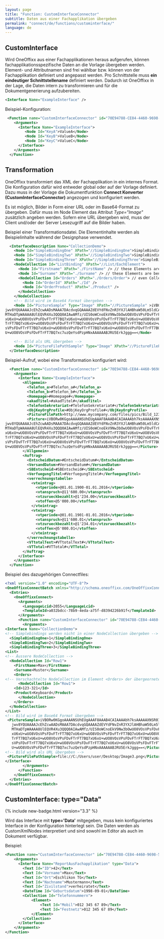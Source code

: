 ```yaml
---
layout: page
title: "Function: CustomInterfaceConnector"
subtitle: Daten aus einer Fachapplikation übergeben
permalink: "connect/de/functions/custominterface/"
language: de
---
```


## CustomInterface

Wird OneOffixx aus einer Fachapplikationen heraus aufgerufen, können fachapplikationsspezifische Daten an die Vorlage übergeben werden. Element- und Attributnamen sind frei wählbar bzw. können von der Fachapplikation definiert und angepasst werden. Pro Schnittstelle muss __ein eindeutiger Schnittstellename__ definiert werden. Dadurch ist OneOffixx in der Lage, die Daten intern zu transformieren und für die Dokumentgenerierung aufzubereiten.

```xml
<Interface Name="ExampleInterface" />
```
Beispiel-Konfiguration:

```xml
 <Function name="CustomInterfaceConnector" id="70E94788-CE84-4460-9698-5663878A295B">
    <Arguments>
      <Interface Name="ExampleInterface">
         <Node Id="KeyA">ValueA</Node>
         <Node Id="KeyB">ValueB</Node>
         <Node Id="KeyC">ValueC</Node>
      </Interface>
    </Arguments>
  </Function>
```

## Transformation
OneOffixx transformiert das XML der Fachapplikation in ein internes Format. Die Konfiguration dafür wird entweder global oder auf der Vorlage definiert. Dazu muss in der Vorlage die Dokumentfunktion __Connect Konverter (CustomInterfaceConnector)__  angezogen und konfiguriert werden. 

Es ist möglich, Bilder in Form einer URL oder im Base64-Format zu übergeben. Dafür muss im Node Element das Attribut _Type="Image"_ zusätzlich angeben werden. Sofern eine URL übergeben wird, muss der Client und/oder der Server Lesezugriff auf die Bilder haben.


Beispiel einer Transformationsdatei. Die Elementinhalte werden als Beispielinhalte während der Designphase verwendet.
```xml
  <InterfaceDescription Name="CollectionDemo">
    <Node Id="SimpleBindingOne" XPath="//SimpleBindingOne">SimpleBindingOneText</Node>
    <Node Id="SimpleBindingTwo" XPath="//SimpleBindingTwo">SimpleBindingTwoText</Node>
    <Node Id="SimpleBindingThree" XPath="//SimpleBindingThree">SimpleBindingThreeText</Node>
    <NodeCollection Id="ListBinding" XPath="//List/EachElement">
      <Node Id="Firstname" XPath="./FirstName" /> // these Elements are beneath <EachElement>
      <Node Id="Surname" XPath="./Surname" /> // these Elements are beneath <EachElement>
      <NodeCollection Id="Orders" XPath="./Orders/Order"> // even Collection in Collections are supported
        <Node Id="OrderId" XPath="./Id" />
        <Node Id="OrderProduct" XPath="./Product" />
      </NodeCollection>
    </NodeCollection>
    <!-- Bild wird im Base64 Format übergeben -->
    <Node Id="PictureSample" Type="Image" XPath="//PictureSample" >iVBORw0KGgoAAAANSUhEUgAAAF8AAAB4CAIAAAAbh7ksAAAAAXNSR0IArs4c6QAAAARnQU1BAACx
jwv8YQUAAAAJcEhZcwAADsMAAA7DAcdvqGQAAAAZdEVYdFNvZnR3YXJlAHBhaW50Lm5ldCA0LjAu
MTHaDTpWAAAA8UlEQVR4Xu3QQQ0AIAwAMfz/UIS0oWCnoEkV9Nw3bOwUO8VOsVPsFDvFTrFT7BQ7
xU6xU+wUO8VOsVPsFDvFTrFT7BQ7xU6xU+wUO8VOsVPsFDvFTrFT7BQ7xU6xU+wUO8VOsVPsFDvF
TrFT7BQ7xU6xU+wUO8VOsVPsFDvFTrFT7BQ7xU6xU+wUO8VOsVPsFDvFTrFT7BQ7xU6xU+wUO8VO
sVPsFDvFTrFT7BQ7xU6xU+wUO8VOsVPsFDvFTrFT7BQ7xU6xU+wUO8VOsVPsFDvFTrFT7BQ7xU6x
U+wUO8VOsVPsFDvFTrFT7BQ7xc7uzQeYsdPzpHNxAAAAAABJRU5ErkJggg==</Node>

    <!-- Bild als URL übergeben -->
    <Node Id="PictureFilePathSample" Type="Image" XPath="//PictureFilePathSample" /> <!-- The file path needs file:// as a prefix -->
  </InterfaceDescription>
```
Beispiel-Aufruf, wobei eine Transformation konfiguriert wird:

```xml
  <Function name="CustomInterfaceConnector" id="70E94788-CE84-4460-9698-5663878A295B">
    <Arguments>
      <Interface Name="ExampleInterface"> 
        <Allgemein>
          <Telefon_a>#Telefon_a#</Telefon_a>
          <Telefon_b>#Telefon_b#</Telefon_b>
          <Homepage>#Homepage#</Homepage>
          <akadTitel>#akadTitel#</akadTitel>
          <TelefonSekretariat>#TelefonSekretariat#</TelefonSekretariat>
          <ObjKeyOrgProfile>#ObjKeyOrgProfile#</ObjKeyOrgProfile>
          <PictureFilePath>http://www.mycompany.com/files/pics/Bild_1234.jpg</PictureFilePath>
          <Picture>iVBORw0KGgoAAAANSUhEUgAAAF8AAAB4CAIAAAAbh7ksAAAAAXNSR0IArs4c6QAAAARnQU1BAACx
jwv8YQUAAAAJcEhZcwAADsMAAA7DAcdvqGQAAAAZdEVYdFNvZnR3YXJlAHBhaW50Lm5ldCA0LjAu
MTHaDTpWAAAA8UlEQVR4Xu3QQQ0AIAwAMfz/UIS0oWCnoEkV9Nw3bOwUO8VOsVPsFDvFTrFT7BQ7
xU6xU+wUO8VOsVPsFDvFTrFT7BQ7xU6xU+wUO8VOsVPsFDvFTrFT7BQ7xU6xU+wUO8VOsVPsFDvF
TrFT7BQ7xU6xU+wUO8VOsVPsFDvFTrFT7BQ7xU6xU+wUO8VOsVPsFDvFTrFT7BQ7xU6xU+wUO8VO
sVPsFDvFTrFT7BQ7xU6xU+wUO8VOsVPsFDvFTrFT7BQ7xU6xU+wUO8VOsVPsFDvFTrFT7BQ7xU6x
U+wUO8VOsVPsFDvFTrFT7BQ7xc7uzQeYsdPzpHNxAAAAAABJRU5ErkJggg==</Picture>
        </Allgemein>
        <Auftrag>
          <EntscheidDatum>#EntscheidDatum#</EntscheidDatum>
          <VersandDatum>#VersandDatum#</VersandDatum>
          <SBEntscheid>#SBEntscheid#</SBEntscheid>
          <VerfuegungTitel>#VerfuegungTitel#</VerfuegungTitel>
          <verrechnungstabelle>
            <vteintrag>
              <vtperiode>@01.01.1900-01.01.2016</vtperiode>
              <vtanspruch>@11'600.00</vtanspruch>
              <vtzurueckbezahlt>@1'234.00</vtzurueckbezahlt>
              <vtoffen>@5'000.00</vtoffen>
            </vteintrag>
            <vteintrag>
              <vtperiode>@01.01.1901-01.01.2016</vtperiode>
              <vtanspruch>@11'600.01</vtanspruch>
              <vtzurueckbezahlt>@1'234.01</vtzurueckbezahlt>
              <vtoffen>@5'000.01</vtoffen>
            </vteintrag>
          </verrechnungstabelle>
          <VTtotalText>#VTtotalText#</VTtotalText>
          <VTTotal>#VTTotal#</VTTotal>
        </Auftrag>
      </Interface>
    </Arguments>
  </Function>
```

Beispiel des dazugehörigen Connectfiles:
```xml
<?xml version="1.0" encoding="UTF-8"?>
<OneOffixxConnectBatch xmlns="http://schema.oneoffixx.com/OneOffixxConnectBatch/1" xmlns:xsi="http://www.w3.org/2001/XMLSchema-instance">
  <Entries>
    <OneOffixxConnect>
      <Arguments>
        <LanguageLcid>2055</LanguageLcid>
        <TemplateId>a032bdcc-78b9-4eda-a75f-d8394226b91f</TemplateId>
      </Arguments>
      <Function name="CustomInterfaceConnector" id="70E94788-CE84-4460-9698-5663878A295B">
        <Arguments>
<Interface Name="CollectionDemo">
<!-- Simplebindings werden nicht in einer NodeCollection übergeben -->
  <SimpleBindingOne>1</SimpleBindingOne>
  <SimpleBindingTwo>2</SimpleBindingTwo>
  <SimpleBindingThree>3</SimpleBindingThree>
<List>
<!-- Äussere NodeCollection -->
  <NodeCollection Id="Row1">
    <FirstName>Max</FirstName>
    <Surname>Muster</Surname>
    <Orders>
<!-- Verschachtelte NodeCollection im Element <Orders> der übergeorneten NodeCollection -->
      <NodeCollection Id="Row1">
	<Id>123-321</Id>
	<Product>Keyboard</Product>
      </NodeCollection>
    </Orders>
  </NodeCollection>
</List>
<!-- Bild wird im Base64 Format übergeben -->
 <PictureSample>iVBORw0KGgoAAAANSUhEUgAAAF8AAAB4CAIAAAAbh7ksAAAAAXNSR0IArs4c6QAAAARnQU1BAACx
   jwv8YQUAAAAJcEhZcwAADsMAAA7DAcdvqGQAAAAZdEVYdFNvZnR3YXJlAHBhaW50Lm5ldCA0LjAu
   MTHaDTpWAAAA8UlEQVR4Xu3QQQ0AIAwAMfz/UIS0oWCnoEkV9Nw3bOwUO8VOsVPsFDvFTrFT7BQ7
   xU6xU+wUO8VOsVPsFDvFTrFT7BQ7xU6xU+wUO8VOsVPsFDvFTrFT7BQ7xU6xU+wUO8VOsVPsFDvF
   TrFT7BQ7xU6xU+wUO8VOsVPsFDvFTrFT7BQ7xU6xU+wUO8VOsVPsFDvFTrFT7BQ7xU6xU+wUO8VO
   sVPsFDvFTrFT7BQ7xU6xU+wUO8VOsVPsFDvFTrFT7BQ7xU6xU+wUO8VOsVPsFDvFTrFT7BQ7xU6x
   U+wUO8VOsVPsFDvFTrFT7BQ7xc7uzQeYsdPzpHNxAAAAAABJRU5ErkJggg==</PictureSample>
<!-- Bild wird als URL übergeben -->
 <PictureFilePathSample>file://C:/Users/user/Desktop/Image3.png</PictureFilePathSample>
</Interface>
        </Arguments>
      </Function>
    </OneOffixxConnect>
  </Entries>
</OneOffixxConnectBatch>
```


## CustomInterface: type="Data"

{% include new-badge.html version="3.3" %} 

Wird das Interface mit __type='Data'__ mitgegeben, muss kein konfiguriertes Interface in der Konfiguration hinterlegt sein. Die Daten werden als CustomXmlNodes interpretiert und sind sowohl im Editor als auch im Dokument verfügbar. 

Beispiel:

```xml
<Function name="CustomInterfaceConnector" id="70E94788-CE84-4460-9698-5663878A295B" xmlns="">
    <Arguments>
      <Interface Name="ReportAusFachapplikation" type="Data">
        <Text Id="ID">42</Text>
        <Text Id="Vorname">Max</Text>
        <Text Id="Ort">Eschlikon TG</Text>
        <Text Id="Nachname">Mustermann</Text>
        <Text Id="Zivilstand">verheiratet</Text>
        <DateTime Id="Geburtsdatum">1998-09-01</DateTime>
        <Collection Id="Telefonnummern">
            <Element>
                <Text Id="Mobil">012 345 67 89</Text>
                <Text Id="Festnetz">012 345 67 89</Text>
            </Element>
        </Collection>
      </Interface>
    </Arguments>
</Function>
```
